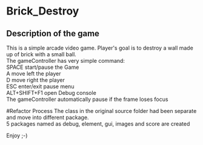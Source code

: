 # Brick_Destroy
## Description of the game
This is a simple arcade video game.
Player's goal is to destroy a wall made up of brick with a small ball.<br />
The gameController has  very simple command: <br />
SPACE start/pause the Game <br />
A move left the player <br />
D move right the player <br />
ESC enter/exit pause menu <br />
ALT+SHIFT+F1 open Debug console <br />
The gameController automatically pause if the frame loses focus <br />

#Refactor Process
The class in the original source folder had been separate and move into different package. <br />
5 packages named as debug, element, gui, images and score are created <br />

Enjoy ;-)

